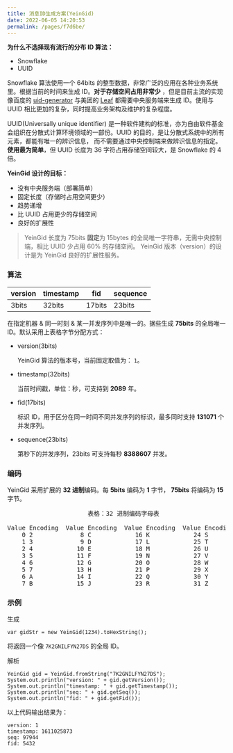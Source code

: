 ```yaml
---
title: 消息ID生成方案(YeinGid)
date: 2022-06-05 14:20:53
permalink: /pages/f7d6be/
---
```


**为什么不选择现有流行的分布 ID 算法：**

* Snowflake
* UUID

Snowflake 算法使用一个 64bits 的整型数据，非常广泛的应用在各种业务系统里。根据当前的时间来生成 ID。**对于存储空间占用非常少**
，但是目前主流的实现像百度的 [uid-generator](https://github.com/baidu/uid-generator)
与美团的 [Leaf](https://github.com/Meituan-Dianping/Leaf) 都需要中央服务端来生成 ID。使用与 UUID 相比更加的复杂，同时提高业务架构及维护的复杂程度。

UUID(Universally unique identifier) 是一种软件建构的标准，亦为自由软件基金会组织在分散式计算环境领域的一部份。UUID 的目的，是让分散式系统中的所有元素，都能有唯一的辨识信息，
而不需要通过中央控制端来做辨识信息的指定。**使用最为简单**，但 UUID 长度为 36 字符占用存储空间较大，是 Snowflake 的 4 倍。

**YeinGid 设计的目标：**

* 没有中央服务端（部署简单）
* 固定长度（存储时占用空间更少）
* 趋势递增
* 比 UUID 占用更少的存储空间
* 良好的扩展性

> YeinGid 长度为 75bits **固定**为 15bytes 的全局唯一字符串，无需中央控制端，相比 UUID 少占用 60% 的存储空间。
> YeinGid 版本（version）的设计是为 YeinGid 良好的扩展性服务。

### 算法


| version | timestamp | fid    | sequence |
| --------- | ----------- | -------- | ---------- |
| 3bits   | 32bits    | 17bits | 23bits   |

在指定机器 & 同一时刻 & 某一并发序列中是唯一的。据些生成 **75bits** 的全局唯一 ID。默认采用上表格字节分配方式：

* version(3bits)

  YeinGid 算法的版本号，当前固定取值为： `1`。
* timestamp(32bits)

  当前时间戳，单位：秒，可支持到 **2089** 年。
* fid(17bits)

  标识 ID，用于区分在同一时间不同并发序列的标识，最多同时支持 **131071** 个并发序列。
* sequence(23bits)

  第秒下的并发序列，23bits 可支持每秒 **8388607** 并发。

### 编码

YeinGid 采用扩展的 **32 进制**编码。每 **5bits** 编码为 **1** 字节， **75bits** 将编码为 **15** 字节。

<pre>
                      表格：32 进制编码字母表

Value Encoding  Value Encoding  Value Encoding  Value Encoding
    0 2             8 C            16 K            24 S
    1 3             9 D            17 L            25 T
    2 4            10 E            18 M            26 U
    3 5            11 F            19 N            27 V
    4 6            12 G            20 O            28 W
    5 7            13 H            21 P            29 X
    6 A            14 I            22 Q            30 Y
    7 B            15 J            23 R            31 Z
</pre>

### 示例

生成

```
var gidStr = new YeinGid(1234).toHexString();
```

将返回一个像 `7K2GNILFYN27DS` 的全局 ID。

解析

```
YeinGid gid = YeinGid.fromString("7K2GNILFYN27DS");
System.out.println("version: " + gid.getVersion());
System.out.println("timestamp: " + gid.getTimestamp());
System.out.println("seq: " + gid.getSeq());
System.out.println("fid: " + gid.getFid());
```

以上代码输出结果为：

```text
version: 1
timestamp: 1611025873
seq: 97944
fid: 5432
```

